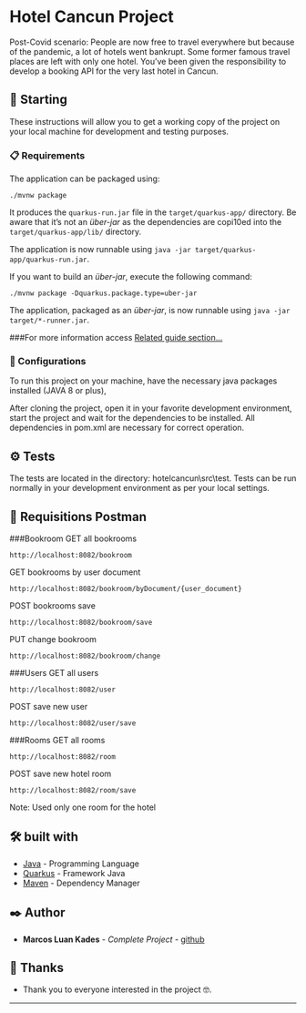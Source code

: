 # Hotel Cancun Project

Post-Covid scenario:
People are now free to travel everywhere but because of the pandemic, a lot of hotels went
bankrupt. Some former famous travel places are left with only one hotel.
You’ve been given the responsibility to develop a booking API for the very last hotel in Cancun.

## 🚀 Starting

These instructions will allow you to get a working copy of the project on your local machine for development and testing purposes.

### 📋 Requirements

The application can be packaged using:
```shell script
./mvnw package
```
It produces the `quarkus-run.jar` file in the `target/quarkus-app/` directory.
Be aware that it’s not an _über-jar_ as the dependencies are copi10ed into the `target/quarkus-app/lib/` directory.

The application is now runnable using `java -jar target/quarkus-app/quarkus-run.jar`.

If you want to build an _über-jar_, execute the following command:
```shell script
./mvnw package -Dquarkus.package.type=uber-jar
```
The application, packaged as an _über-jar_, is now runnable using `java -jar target/*-runner.jar`.

###For more information access
[Related guide section...](https://quarkus.io/guides)

### 🔧 Configurations

To run this project on your machine, have the necessary java packages installed (JAVA 8 or plus),

After cloning the project, open it in your favorite development environment, start the project and wait for the dependencies to be installed.
All dependencies in pom.xml are necessary for correct operation.

## ⚙️ Tests

The tests are located in the directory: hotelcancun\src\test.
Tests can be run normally in your development environment as per your local settings.

## 🔩 Requisitions Postman

###Bookroom
GET all bookrooms
```
http://localhost:8082/bookroom
```

GET bookrooms by user document
```
http://localhost:8082/bookroom/byDocument/{user_document}
```

POST bookrooms save
```
http://localhost:8082/bookroom/save
```

PUT change bookroom
```
http://localhost:8082/bookroom/change
```

###Users
GET all users
```
http://localhost:8082/user
```

POST save new user
```
http://localhost:8082/user/save
```

###Rooms
GET all rooms
```
http://localhost:8082/room
```

POST save new hotel room
```
http://localhost:8082/room/save
```
Note: Used only one room for the hotel

## 🛠️ built with

* [Java](https://docs.oracle.com/en/java/javase/11/docs/api/) - Programming Language
* [Quarkus](https://quarkus.io/guides) - Framework Java
* [Maven](https://maven.apache.org/) - Dependency Manager

## ✒️ Author

* **Marcos Luan Kades** - *Complete Project* - [github](https://github.com/MarcosLuan)

## 🎁 Thanks

* Thank you to everyone interested in the project 🤓.

---